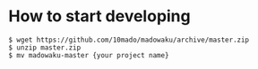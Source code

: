 # How to start developing

```
$ wget https://github.com/10mado/madowaku/archive/master.zip
$ unzip master.zip
$ mv madowaku-master {your project name}
```

